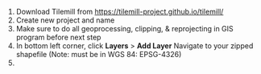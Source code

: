 1) Download Tilemill from https://tilemill-project.github.io/tilemill/
2) Create new project and name
3) Make sure to do all geoprocessing, clipping, & reprojecting in GIS program before next step
4) In bottom left corner, click __Layers__ > __Add Layer__ Navigate to your zipped shapefile (Note: must be in WGS 84: EPSG-4326)
5) 
